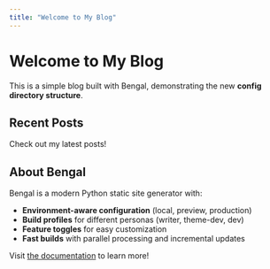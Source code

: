 ```yaml
---
title: "Welcome to My Blog"
---
```


# Welcome to My Blog

This is a simple blog built with Bengal, demonstrating the new **config directory structure**.

## Recent Posts

Check out my latest posts!

## About Bengal

Bengal is a modern Python static site generator with:

- **Environment-aware configuration** (local, preview, production)
- **Build profiles** for different personas (writer, theme-dev, dev)
- **Feature toggles** for easy customization
- **Fast builds** with parallel processing and incremental updates

Visit [the documentation](/) to learn more!


